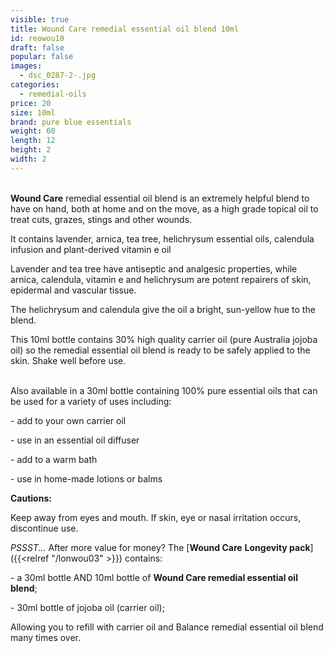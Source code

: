 ```yaml
---
visible: true
title: Wound Care remedial essential oil blend 10ml
id: reowou10
draft: false
popular: false
images:
  - dsc_0287-2-.jpg
categories:
  - remedial-oils
price: 20
size: 10ml
brand: pure blue essentials
weight: 60
length: 12
height: 2
width: 2
---
```

\
**Wound Care** remedial essential oil blend is an extremely helpful blend to have on hand, both at home and on the move, as a high grade topical oil to treat cuts, grazes, stings and other wounds.

It contains lavender, arnica, tea tree, helichrysum essential oils, calendula infusion and plant-derived vitamin e oil

Lavender and tea tree have antiseptic and analgesic properties, while arnica, calendula, vitamin e and helichrysum are potent repairers of skin, epidermal and vascular tissue.

The helichrysum and calendula give the oil a bright, sun-yellow hue to the blend.

This 10ml bottle contains 30% high quality carrier oil (pure Australia jojoba oil) so the remedial essential oil blend is ready to be safely applied to the skin. Shake well before use.

\
Also available in a 30ml bottle containing 100% pure essential oils that can be used for a variety of uses including:

\- add to your own carrier oil

\- use in an essential oil diffuser

\- add to a warm bath

\- use in home-made lotions or balms

**Cautions:**

Keep away from eyes and mouth. If skin, eye or nasal irritation occurs, discontinue use.



*PSSST...* After more value for money? The [**Wound Care** **Longevity pack**]({{<relref "/lonwou03" >}}) contains:

\- a 30ml bottle AND 10ml bottle of **Wound Care remedial essential oil blend**;

\- 30ml bottle of jojoba oil (carrier oil);

Allowing you to refill with carrier oil and Balance remedial essential oil blend many times over.